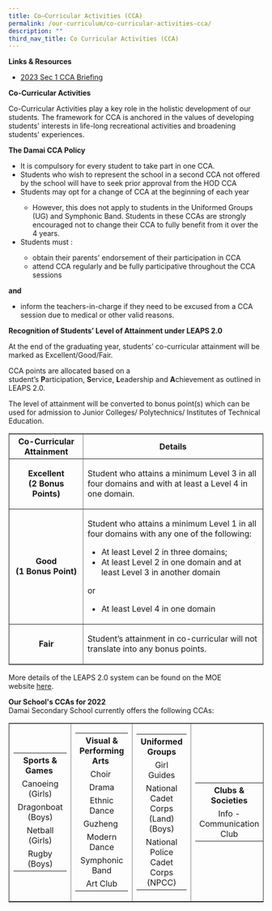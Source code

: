 ```yaml
---
title: Co–Curricular Activities (CCA)
permalink: /our-curriculum/co-curricular-activities-cca/
description: ""
third_nav_title: Co Curricular Activities (CCA)
---
```

<p><strong>Links &amp; Resources</strong></p>
<ul>
<li><a href="/files/2023%20Sec%201%20CCA%20Briefing.pdf" target="_blank" rel="noopener">2023 Sec 1 CCA Briefing</a></li>
</ul>
<p><strong>Co-Curricular Activities&nbsp;</strong></p>
<p>Co-Curricular Activities play a key role in the holistic development of our students. The framework for CCA is anchored in the values of developing students' interests in life-long recreational activities and broadening students' experiences.&nbsp;</p>
<p><strong>The Damai CCA Policy</strong></p>
<ul>
<li>It is compulsory for every student to take part in one CCA.&nbsp;</li>
<li>Students who wish to represent the school in a second CCA not offered by the school will have to seek prior approval from the HOD CCA</li>
<li>Students may opt for a change of CCA at the beginning of each year</li>
<ul>
<li>However, this does not apply to students in the Uniformed Groups (UG) and Symphonic Band. Students in these CCAs are strongly encouraged not to change their CCA to fully benefit from it over the 4 years.&nbsp;</li>
</ul>
<li>Students must :&nbsp;</li>
</ul>
<ul>
<ul>
<li>obtain their parents' endorsement of their participation in CCA</li>
<li>attend CCA regularly and be fully participative throughout the CCA sessions</li>
</ul>
</ul>
<p><strong>and</strong></p>
<ul>
<li>inform the teachers-in-charge if they need to be excused from a CCA session due to medical or other valid reasons.&nbsp;</li>
</ul>
<p><strong>Recognition of Students’ Level of Attainment under LEAPS 2.0</strong></p>
<p>At the end of the graduating year, students’ co-curricular attainment will be marked as Excellent/Good/Fair.</p>
<p>CCA points are allocated based on a student’s&nbsp;<strong>P</strong>articipation,&nbsp;<strong>S</strong>ervice,&nbsp;<strong>L</strong>eadership and&nbsp;<strong>A</strong>chievement as outlined in LEAPS 2.0.&nbsp;</p>
<p>The level of attainment will be converted to bonus point(s) which can be used for admission to Junior Colleges/ Polytechnics/ Institutes of Technical Education.</p>
<table style="border-style: solid;" border="1">
<tbody>
<tr>
<th style="text-align: center;">Co-Curricular Attainment</th>
<th style="text-align: center;">Details</th>
</tr>
<tr>
<td style="text-align: center;">
<p><strong>Excellent</strong><br><strong>(2 Bonus Points)</strong></p>
</td>
<td><p>Student who attains a minimum Level 3 in all four domains and with at least a Level 4 in one domain.</p></td>
</tr>
<tr>
<td style="text-align: center;">
<p><strong>Good</strong><br><strong>(1 Bonus Point)</strong></p>
</td>
<td>
<p>Student who attains a minimum Level 1 in all four domains with any one of the following:</p>
<ul>
<li>At least Level 2 in three domains;</li>
<li>At least Level 2 in one domain and at least Level 3 in another domain</li>
</ul>
<p>or</p>
<ul>
<li>At least Level 4 in one domain</li>
</ul>

</td>
</tr>
<tr>
<td style="text-align: center;"><p><strong>Fair</strong></p></td>
	<td><p>Student’s attainment in co-curricular will not translate into any bonus points.</p></td>
</tr>
</tbody>
</table>
<p>More details of the LEAPS 2.0 system can be found on the MOE website&nbsp;<a href="https://damaisec.moe.edu.sg/our-curriculum/co-curricular-activities-cca/leaps-2-0-guide" target="_blank" rel="noopener">here</a>.</p>
<p><strong>Our School's CCAs for 2022<br></strong>Damai Secondary School currently offers the following CCAs:</p>
<table border="1" style="border-collapse: collapse; width: 100%;">
<tbody>
<tr>
<td style="width: 25%;">
<table>
<tbody>
<tr>
<th style="text-align: center;">Sports &amp; Games&nbsp;</th>
</tr>
<tr>
<td style="text-align: center;">Canoeing (Girls)</td>
</tr>
<tr>
<td style="text-align: center;">Dragonboat (Boys)</td>
</tr>
<tr>
<td style="text-align: center;">Netball (Girls)</td>
</tr>
<tr>
<td style="text-align: center;">Rugby (Boys)</td>
</tr>
</tbody>
</table>
</td>
<td style="width: 25%;">
<table>
<tbody>
<tr>
<th style="text-align: center;">Visual &amp; Performing Arts&nbsp;</th>
</tr>
<tr>
<td style="text-align: center;">Choir&nbsp;</td>
</tr>
<tr>
<td style="text-align: center;">Drama</td>
</tr>
<tr>
<td style="text-align: center;">Ethnic Dance</td>
</tr>
<tr>
<td style="text-align: center;">Guzheng&nbsp;</td>
</tr>
<tr>
<td style="text-align: center;">Modern Dance</td>
</tr>
<tr>
<td style="text-align: center;">Symphonic Band</td>
</tr>
<tr>
<td style="text-align: center;">Art Club</td>
</tr>
</tbody>
</table>
</td>
<td style="width: 25%;">
<table>
<tbody>
<tr>
<th style="text-align: center;">Uniformed Groups</th>
</tr>
<tr>
<td style="text-align: center;">Girl Guides</td>
</tr>
<tr>
<td style="text-align: center;">National Cadet Corps (Land) (Boys)</td>
</tr>
<tr>
<td style="text-align: center;">National Police Cadet Corps (NPCC)</td>
</tr>
</tbody>
</table>
</td>
<td style="width: 25%;"><table>
<tbody>
<tr>
<th style="text-align: center;">Clubs &amp; Societies</th>
</tr>
<tr>
<td style="text-align: center;">Info - Communication Club</td>
</tr>
</tbody>
</table></td>
</tr>
</tbody>
</table>